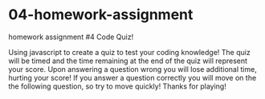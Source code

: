 # 04-homework-assignment
homework assignment #4 Code Quiz!

Using javascript to create a quiz to test your coding knowledge! The quiz will be timed and the time remaining at the end of the quiz will represent your score. Upon answering a question wrong you will lose additional time, hurting your score! If you answer a question correctly you will move on the the following question, so try to move quickly! Thanks for playing!
